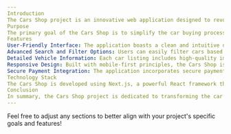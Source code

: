 ```yaml
---
Introduction
The Cars Shop project is an innovative web application designed to revolutionize the way users explore, select, and purchase vehicles. In an era where online shopping has become the norm, this platform aims to provide a comprehensive and user-friendly experience tailored specifically for car enthusiasts and potential buyers alike.
Purpose
The primary goal of the Cars Shop is to simplify the car buying process by offering a centralized platform where users can browse a wide range of vehicles, compare features, and make informed decisions. By integrating advanced search functionalities and detailed vehicle specifications, the application empowers users to find the perfect car that meets their needs and preferences.
Features
User-Friendly Interface: The application boasts a clean and intuitive design, ensuring that users can navigate effortlessly through various sections, including car listings, detailed specifications, and purchasing options.
Advanced Search and Filter Options: Users can easily filter cars based on make, model, price range, and other criteria, allowing for a personalized shopping experience.
Detailed Vehicle Information: Each car listing includes high-quality images, comprehensive specifications, and user reviews, providing potential buyers with all the information they need to make an informed choice.
Responsive Design: Built with mobile-first principles, the Cars Shop is fully responsive, ensuring a seamless experience across all devices, from desktops to smartphones.
Secure Payment Integration: The application incorporates secure payment gateways, allowing users to complete their purchases with confidence.
Technology Stack
The Cars Shop is developed using Next.js, a powerful React framework that enables server-side rendering and static site generation. This choice of technology ensures optimal performance, SEO benefits, and a smooth user experience. Additionally, the application utilizes modern web technologies such as HTML5, CSS3, and JavaScript, along with various libraries and APIs to enhance functionality.
Conclusion
In summary, the Cars Shop project is dedicated to transforming the car buying experience by providing a robust, user-centric platform that caters to the needs of modern consumers. Whether you are looking for a new car, a used vehicle, or simply exploring your options, the Cars Shop is here to guide you every step of the way. Join us in this exciting journey and discover the perfect vehicle that fits your lifestyle!
---
```

Feel free to adjust any sections to better align with your project's specific goals and features!


